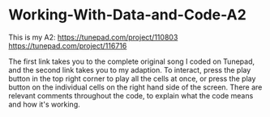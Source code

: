 # Working-With-Data-and-Code-A2

This is my A2:
https://tunepad.com/project/110803
https://tunepad.com/project/116716 

The first link takes you to the complete original song I coded on Tunepad, and the second link takes you to my adaption. To interact, press the play button in the top right corner to play all the cells at once, or press the play button on the individual cells on the right hand side of the screen. There are relevant comments throughout the code, to explain what the code means and how it's working. 

